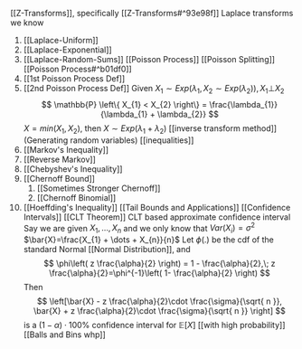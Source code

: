 [[Z-Transforms]], specifically [[Z-Transforms#^93e98f]]
Laplace transforms we know
1. [[Laplace-Uniform]]
2. [[Laplace-Exponential]]
3. [[Laplace-Random-Sums]]
[[Poisson Process]]
[[Poisson Splitting]]
[[Poisson Process#^b01df0]]
1. [[1st Poisson Process Def]]
2. [[2nd Poisson Process Def]]
Given $X_{1} \sim Exp(\lambda_{1}, X_{2} \sim Exp(\lambda_{2})), X_{1}\bot X_{2}$
$$
\mathbb{P} \left\{ X_{1} < X_{2} \right\} = \frac{\lambda_{1}}{\lambda_{1} + \lambda_{2}}
$$
$X = min(X_{1}, X_{2})$, then $X \sim Exp(\lambda_{1} + \lambda_{2})$
[[inverse transform method]] (Generating random variables)
[[inequalities]]
1. [[Markov's Inequality]]
2. [[Reverse Markov]]
3. [[Chebyshev's Inequality]]
4. [[Chernoff Bound]]
	1. [[Sometimes Stronger Chernoff]]
	2. [[Chernoff Binomial]]
5. [[Hoeffding's Inequality]]
[[Tail Bounds and Applications]]
[[Confidence Intervals]]
[[CLT Theorem]]
CLT based approximate confidence interval
Say we are given $X_{1}, \dots, X_{n}$ and we only know that $Var(X_{i}) = \sigma^{2}$
$\bar{X}=\frac{X_{1} + \dots + X_{n}}{n}$
Let $\phi(.)$ be the cdf of the standard Normal [[Normal Distribution]], and 
$$
\phi\left( z \frac{\alpha}{2} \right) = 1 - \frac{\alpha}{2},\;  z \frac{\alpha}{2}=\phi^{-1}\left( 1- \frac{\alpha}{2} \right)
$$
Then $$
\left[\bar{X} - z \frac{\alpha}{2}\cdot \frac{\sigma}{\sqrt{ n }}, \bar{X} + z \frac{\alpha}{2}\cdot \frac{\sigma}{\sqrt{ n }}   \right] 
$$
is a $(1- \alpha)\cdot 100\%$ confidence interval for $\mathbb{E}\left[ X \right]$
[[with high probability]]
[[Balls and Bins whp]]



